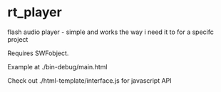rt_player
=========

flash audio player - simple and works the way i need it to for a specifc project

Requires SWFobject.

Example at ./bin-debug/main.html

Check out ./html-template/interface.js for javascript API
